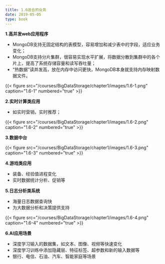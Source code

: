 ```yaml
---
title: 1.6适合的业务
date: 2019-05-05
type: book
---
```


**1.高并发web应用程序**

- MongoDB支持无固定结构的表模型，容易增加和减少表中的字段，适应业务变化；
- MongoDB支持分片集群，很容易实现水平扩展，将数据分散到集群中的各个片上，提高了系统存储容量和读写吞吐量；
- “热数据”读并发高，放在内存中访问更快，MongoDB本身就支持内存映射数据文件。

{{< figure src="/courses/BigDataStorage/chapter1/images/1.6-1.png" caption="1.6-1" numbered="true" >}}

**2.实时计算类应用**

- 如实时营销，实时推荐；

{{< figure src="/courses/BigDataStorage/chapter1/images/1.6-2.png" caption="1.6-2" numbered="true" >}}

**3.数据中台**

{{< figure src="/courses/BigDataStorage/chapter1/images/1.6-3.png" caption="1.6-3" numbered="true" >}}

**4.游戏类应用**

- 装备、经验值进程变化
- 实时数据统计分析、促销等

**5.日志分析类系统**

- 海量日志数据查询快
- 为大数据分析和决策提供支持

{{< figure src="/courses/BigDataStorage/chapter1/images/1.6-4.png" caption="1.6-4" numbered="true" >}}

**6.AI应用场景**

- 深度学习输入的数据集，如文本、图像、视频等快速变化
- 深度学习训练中添加隐藏层、特征标签、超参数和新的输入数据等
- 银行、电信、石油、汽车、智能家庭等场景